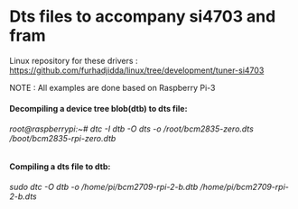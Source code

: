 # Dts files to accompany si4703 and fram

Linux repository for these drivers : https://github.com/furhadjidda/linux/tree/development/tuner-si4703

NOTE : All examples are done based on Raspberry Pi-3 

#### Decompiling a device tree blob(dtb) to dts file:
###### root@raspberrypi:~# dtc -I dtb -O dts -o /root/bcm2835-zero.dts /boot/bcm2835-rpi-zero.dtb 

#### Compiling a dts file to dtb:
###### sudo dtc -O dtb -o /home/pi/bcm2709-rpi-2-b.dtb /home/pi/bcm2709-rpi-2-b.dts
